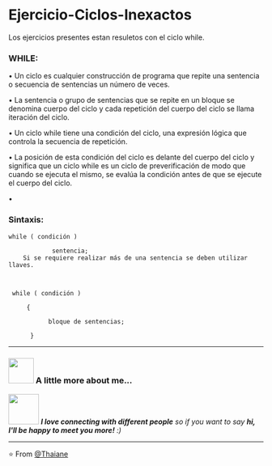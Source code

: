 # Ejercicio-Ciclos-Inexactos
Los ejercicios presentes estan resuletos con el ciclo while.
### WHILE:
•         Un ciclo es cualquier construcción de programa que repite una sentencia o secuencia de sentencias un número de veces.

•         La sentencia o grupo de sentencias que se repite en un bloque se denomina cuerpo del ciclo y cada repetición del cuerpo del ciclo se llama iteración del ciclo.

•         Un ciclo while tiene una condición del ciclo, una expresión lógica que controla la secuencia de repetición.

•         La posición de esta condición del ciclo es delante del cuerpo del ciclo y significa que un ciclo while es un ciclo de preverificación de modo que cuando se ejecuta el mismo, se evalúa la condición antes de que se ejecute el cuerpo del ciclo.

•          
### Sintaxis:
    while ( condición )    

                sentencia;
        Si se requiere realizar más de una sentencia se deben utilizar llaves.    

   

     while ( condición )    

         {

               bloque de sentencias;

          }

 
<hr>



### <img src="https://media.giphy.com/media/VgCDAzcKvsR6OM0uWg/giphy.gif" width="50"> A little more about me...  



<img src="https://media.giphy.com/media/LnQjpWaON8nhr21vNW/giphy.gif" width="60"> <em><b>I love connecting with different people</b> so if you want to say <b>hi, I'll be happy to meet you more!</b> :)</em>

---

⭐️ From [@Thaiane](https://github.com/Thaiane)
